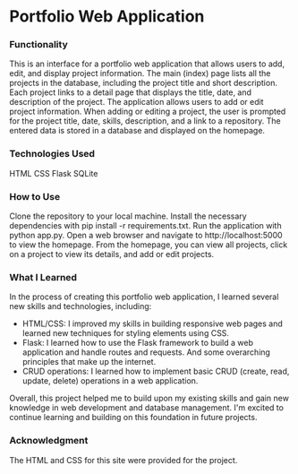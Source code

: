 # Portfolio Web Application

### Functionality
This is an interface for a portfolio web application that allows users to add, edit, and display project information. 
The main (index) page lists all the projects in the database, including the project title and short description. 
Each project links to a detail page that displays the title, date, and description of the project.
The application allows users to add or edit project information. 
When adding or editing a project, the user is prompted for the project title, date, skills, description, and a link to a repository. 
The entered data is stored in a database and displayed on the homepage.


### Technologies Used
HTML
CSS
Flask
SQLite

### How to Use
Clone the repository to your local machine.
Install the necessary dependencies with pip install -r requirements.txt.
Run the application with python app.py.
Open a web browser and navigate to http://localhost:5000 to view the homepage.
From the homepage, you can view all projects, click on a project to view its details, and add or edit projects.

### What I Learned
In the process of creating this portfolio web application, I learned several new skills and technologies, including:

- HTML/CSS: I improved my skills in building responsive web pages and learned new techniques for styling elements using CSS.
- Flask: I learned how to use the Flask framework to build a web application and handle routes and requests. And some overarching principles that make up the internet.
- CRUD operations: I learned how to implement basic CRUD (create, read, update, delete) operations in a web application.

Overall, this project helped me to build upon my existing skills and gain new knowledge in web development and database management. I'm excited to continue learning and building on this foundation in future projects.


### Acknowledgment
The HTML and CSS for this site were provided for the project. 
